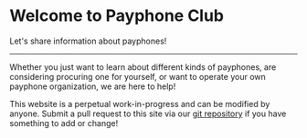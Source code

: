 # Welcome to Payphone Club

Let's share information about payphones! 

---

Whether you just want to learn about different kinds of payphones, are considering procuring one for yourself, or want to operate your own payphone organization, we are here to help!

This website is a perpetual work-in-progress and can be modified by anyone. Submit a pull request to this site via our [git repository](https://github.com/payphone-club/payphone-club.github.io) if you have something to add or change!
